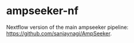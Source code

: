 # ampseeker-nf
Nextflow version of the main ampseeker pipeline: https://github.com/sanjaynagi/AmpSeeker.

